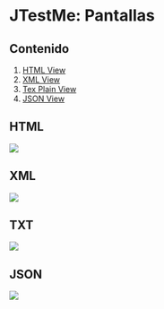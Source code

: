 # JTestMe: Pantallas #

## Contenido ##
1. [HTML View](#HTML.md)<br>
2. <a href='#XML.md'>XML View</a><br>
3. <a href='#TXT.md'>Tex Plain View</a><br>
4. <a href='#JSON.md'>JSON View</a><br>

<h2>HTML</h2>
<img src='http://jtestme.googlecode.com/svn/wiki/images/jtestme-html.png' />
<h2>XML</h2>
<img src='http://jtestme.googlecode.com/svn/wiki/images/jtestme-xml.png' />
<h2>TXT</h2>
<img src='http://jtestme.googlecode.com/svn/wiki/images/jtestme-txt.png' />
<h2>JSON</h2>
<img src='http://jtestme.googlecode.com/svn/wiki/images/jtestme-json.png' />